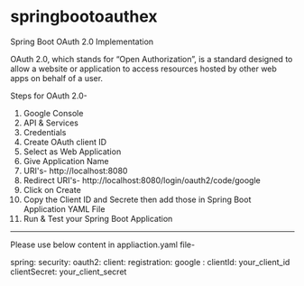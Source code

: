 # springbootoauthex
Spring Boot OAuth 2.0 Implementation

OAuth 2.0, which stands for “Open Authorization”, is a standard designed to allow a website or application to access resources hosted by other web apps on behalf of a user.


Steps for OAuth 2.0-
1. Google Console
2. API & Services
3. Credentials
4. Create OAuth client ID
5. Select as Web Application
6. Give Application Name
7. URI's- http://localhost:8080
8. Redirect URI's- http://localhost:8080/login/oauth2/code/google
9. Click on Create
10. Copy the Client ID and Secrete then add those in Spring Boot Application YAML File
11. Run & Test your Spring  Boot Application

---------------------------------------------------------------------------------------------------

Please use below content in appliaction.yaml file-

spring:
  security:
    oauth2:
      client:
        registration:
          google :
            clientId: your_client_id
            clientSecret: your_client_secret
